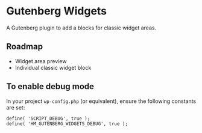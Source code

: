 # Gutenberg Widgets

A Gutenberg plugin to add a blocks for classic widget areas.

## Roadmap

- Widget area preview
- Individual classic widget block

## To enable debug mode

In your project `wp-config.php` (or equivalent), ensure the following constants are set:

```
define( 'SCRIPT_DEBUG', true );
define( 'HM_GUTENBERG_WIDGETS_DEBUG', true );
```

